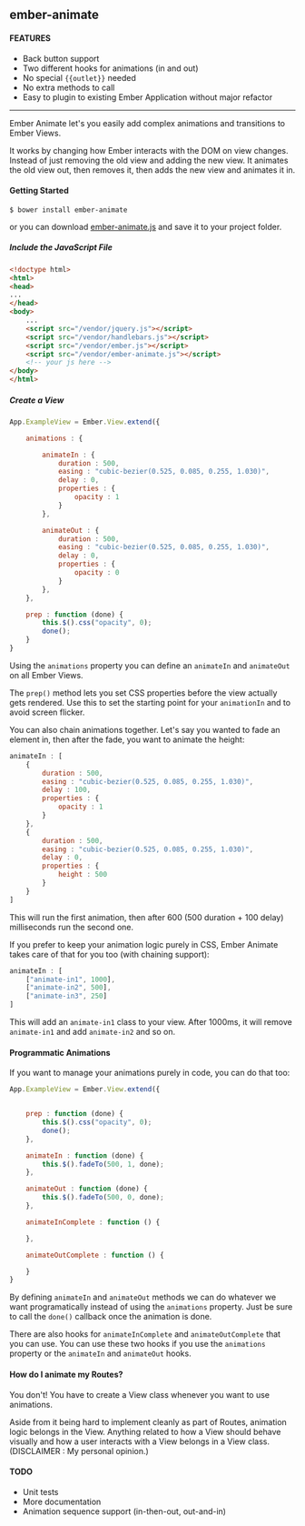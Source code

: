 ## ember-animate

#### FEATURES

- Back button support
- Two different hooks for animations (in and out)
- No special `{{outlet}}` needed
- No extra methods to call
- Easy to plugin to existing Ember Application without major refactor

<hr>

Ember Animate let's you easily add complex animations and transitions to Ember Views.

It works by changing how Ember interacts with the DOM on view changes. Instead of just removing the old view and adding the new view. It animates the old view out, then removes it, then adds the new view and animates it in.

#### Getting Started

	$ bower install ember-animate
	
or you can download [ember-animate.js](https://raw.github.com/gigafied/ember-aniamte/master/ember-animate.js) and save it to your project folder.

##### Include the JavaScript File 

```html
<!doctype html>
<html>
<head>
...
</head>
<body>
	...	
    <script src="/vendor/jquery.js"></script>
    <script src="/vendor/handlebars.js"></script>
    <script src="/vendor/ember.js"></script>
    <script src="/vendor/ember-animate.js"></script>
    <!-- your js here -->
</body>
</html>
`````

##### Create a View

````js
App.ExampleView = Ember.View.extend({

	animations : {

		animateIn : {
			duration : 500,
			easing : "cubic-bezier(0.525, 0.085, 0.255, 1.030)",
			delay : 0,
			properties : {
				opacity : 1
			}
		},

		animateOut : {
			duration : 500,
			easing : "cubic-bezier(0.525, 0.085, 0.255, 1.030)",
			delay : 0,
			properties : {
				opacity : 0
			}
		},
	},

	prep : function (done) {
		this.$().css("opacity", 0);
		done();
	}
}
````

Using the `animations` property you can define an `animateIn` and `animateOut` on all Ember Views.

The `prep()` method lets you set CSS properties before the view actually gets rendered. Use this to set the starting point for your `animationIn` and to avoid screen flicker.

You can also chain animations together. Let's say you wanted to fade an element in, then after the fade, you want to animate the height:

````js
animateIn : [
	{
		duration : 500,
		easing : "cubic-bezier(0.525, 0.085, 0.255, 1.030)",
		delay : 100,
		properties : {
			opacity : 1
		}
	},
	{
		duration : 500,
		easing : "cubic-bezier(0.525, 0.085, 0.255, 1.030)",
		delay : 0,
		properties : {
			height : 500
		}
	}
]
````

This will run the first animation, then after 600 (500 duration + 100 delay) milliseconds run the second one.

If you prefer to keep your animation logic purely in CSS, Ember Animate takes care of that for you too (with chaining support):

````js
animateIn : [
	["animate-in1", 1000],
	["animate-in2", 500],
	["animate-in3", 250]
]
````

This will add an `animate-in1` class to your view. After 1000ms, it will remove `animate-in1` and add `animate-in2` and so on.

#### Programmatic Animations

If you want to manage your animations purely in code, you can do that too:

````js
App.ExampleView = Ember.View.extend({


	prep : function (done) {
		this.$().css("opacity", 0);
		done();
	},

	animateIn : function (done) {
		this.$().fadeTo(500, 1, done);
	},

	animateOut : function (done) {
		this.$().fadeTo(500, 0, done);
	},

	animateInComplete : function () {

	},

	animateOutComplete : function () {

	}
}
````

By defining `animateIn` and `animateOut` methods we can do whatever we want programatically instead of using the `animations` property. Just be sure to call the `done()` callback once the animation is done.

There are also hooks for `animateInComplete` and `animateOutComplete` that you can use. You can use these two hooks if you use the `animations` property or the `animateIn` and `animateOut` hooks.


#### How do I animate my Routes?

You don't! You have to create a View class whenever you want to use animations. 

Aside from it being hard to implement cleanly as part of Routes, animation logic belongs in the View. Anything related to how a View should behave visually and how a user interacts with a View belongs in a View class. (DISCLAIMER : My personal opinion.)


#### TODO

- Unit tests
- More documentation
- Animation sequence support (in-then-out, out-and-in)
